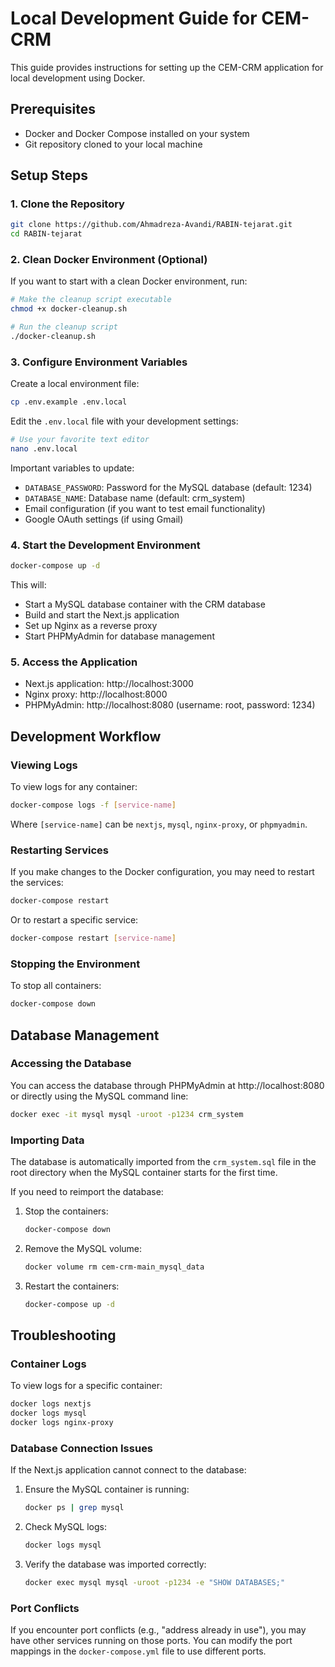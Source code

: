 # Local Development Guide for CEM-CRM

This guide provides instructions for setting up the CEM-CRM application for local development using Docker.

## Prerequisites

- Docker and Docker Compose installed on your system
- Git repository cloned to your local machine

## Setup Steps

### 1. Clone the Repository

```bash
git clone https://github.com/Ahmadreza-Avandi/RABIN-tejarat.git
cd RABIN-tejarat
```

### 2. Clean Docker Environment (Optional)

If you want to start with a clean Docker environment, run:

```bash
# Make the cleanup script executable
chmod +x docker-cleanup.sh

# Run the cleanup script
./docker-cleanup.sh
```

### 3. Configure Environment Variables

Create a local environment file:

```bash
cp .env.example .env.local
```

Edit the `.env.local` file with your development settings:

```bash
# Use your favorite text editor
nano .env.local
```

Important variables to update:
- `DATABASE_PASSWORD`: Password for the MySQL database (default: 1234)
- `DATABASE_NAME`: Database name (default: crm_system)
- Email configuration (if you want to test email functionality)
- Google OAuth settings (if using Gmail)

### 4. Start the Development Environment

```bash
docker-compose up -d
```

This will:
- Start a MySQL database container with the CRM database
- Build and start the Next.js application
- Set up Nginx as a reverse proxy
- Start PHPMyAdmin for database management

### 5. Access the Application

- Next.js application: http://localhost:3000
- Nginx proxy: http://localhost:8000
- PHPMyAdmin: http://localhost:8080 (username: root, password: 1234)

## Development Workflow

### Viewing Logs

To view logs for any container:

```bash
docker-compose logs -f [service-name]
```

Where `[service-name]` can be `nextjs`, `mysql`, `nginx-proxy`, or `phpmyadmin`.

### Restarting Services

If you make changes to the Docker configuration, you may need to restart the services:

```bash
docker-compose restart
```

Or to restart a specific service:

```bash
docker-compose restart [service-name]
```

### Stopping the Environment

To stop all containers:

```bash
docker-compose down
```

## Database Management

### Accessing the Database

You can access the database through PHPMyAdmin at http://localhost:8080 or directly using the MySQL command line:

```bash
docker exec -it mysql mysql -uroot -p1234 crm_system
```

### Importing Data

The database is automatically imported from the `crm_system.sql` file in the root directory when the MySQL container starts for the first time.

If you need to reimport the database:

1. Stop the containers:
   ```bash
   docker-compose down
   ```

2. Remove the MySQL volume:
   ```bash
   docker volume rm cem-crm-main_mysql_data
   ```

3. Restart the containers:
   ```bash
   docker-compose up -d
   ```

## Troubleshooting

### Container Logs

To view logs for a specific container:

```bash
docker logs nextjs
docker logs mysql
docker logs nginx-proxy
```

### Database Connection Issues

If the Next.js application cannot connect to the database:

1. Ensure the MySQL container is running:
   ```bash
   docker ps | grep mysql
   ```

2. Check MySQL logs:
   ```bash
   docker logs mysql
   ```

3. Verify the database was imported correctly:
   ```bash
   docker exec mysql mysql -uroot -p1234 -e "SHOW DATABASES;"
   ```

### Port Conflicts

If you encounter port conflicts (e.g., "address already in use"), you may have other services running on those ports. You can modify the port mappings in the `docker-compose.yml` file to use different ports.